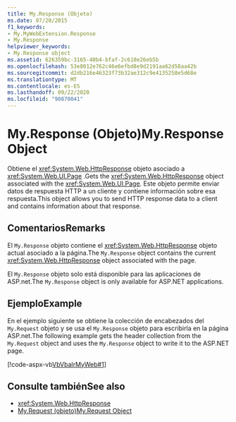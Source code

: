 ```yaml
---
title: My.Response (Objeto)
ms.date: 07/20/2015
f1_keywords:
- My.MyWebExtension.Response
- My.Response
helpviewer_keywords:
- My.Response object
ms.assetid: 626359bc-3165-40b4-bfaf-2c610e26eb5b
ms.openlocfilehash: 53e8012e762c46e6efbd8e9d2191aa62d58aa42b
ms.sourcegitcommit: d2db216e46323f73b32ae312c9e4135258e5d68e
ms.translationtype: MT
ms.contentlocale: es-ES
ms.lasthandoff: 09/22/2020
ms.locfileid: "90870041"
---
```

# <a name="myresponse-object"></a><span data-ttu-id="e30ed-102">My.Response (Objeto)</span><span class="sxs-lookup"><span data-stu-id="e30ed-102">My.Response Object</span></span>

<span data-ttu-id="e30ed-103">Obtiene el <xref:System.Web.HttpResponse> objeto asociado a <xref:System.Web.UI.Page> .</span><span class="sxs-lookup"><span data-stu-id="e30ed-103">Gets the <xref:System.Web.HttpResponse> object associated with the <xref:System.Web.UI.Page>.</span></span> <span data-ttu-id="e30ed-104">Este objeto permite enviar datos de respuesta HTTP a un cliente y contiene información sobre esa respuesta.</span><span class="sxs-lookup"><span data-stu-id="e30ed-104">This object allows you to send HTTP response data to a client and contains information about that response.</span></span>  
  
## <a name="remarks"></a><span data-ttu-id="e30ed-105">Comentarios</span><span class="sxs-lookup"><span data-stu-id="e30ed-105">Remarks</span></span>  

 <span data-ttu-id="e30ed-106">El `My.Response` objeto contiene el <xref:System.Web.HttpResponse> objeto actual asociado a la página.</span><span class="sxs-lookup"><span data-stu-id="e30ed-106">The `My.Response` object contains the current <xref:System.Web.HttpResponse> object associated with the page.</span></span>  
  
 <span data-ttu-id="e30ed-107">El `My.Response` objeto solo está disponible para las aplicaciones de ASP.net.</span><span class="sxs-lookup"><span data-stu-id="e30ed-107">The `My.Response` object is only available for ASP.NET applications.</span></span>  
  
## <a name="example"></a><span data-ttu-id="e30ed-108">Ejemplo</span><span class="sxs-lookup"><span data-stu-id="e30ed-108">Example</span></span>  

 <span data-ttu-id="e30ed-109">En el ejemplo siguiente se obtiene la colección de encabezados del `My.Request` objeto y se usa el `My.Response` objeto para escribirla en la página ASP.net.</span><span class="sxs-lookup"><span data-stu-id="e30ed-109">The following example gets the header collection from the `My.Request` object and uses the `My.Response` object to write it to the ASP.NET page.</span></span>  
  
 [!code-aspx-vb[VbVbalrMyWeb#1](~/samples/snippets/visualbasic/VS_Snippets_VBCSharp/VbVbalrMyWeb/VB/Default.aspx#1)]  
  
## <a name="see-also"></a><span data-ttu-id="e30ed-110">Consulte también</span><span class="sxs-lookup"><span data-stu-id="e30ed-110">See also</span></span>

- <xref:System.Web.HttpResponse>
- [<span data-ttu-id="e30ed-111">My.Request (objeto)</span><span class="sxs-lookup"><span data-stu-id="e30ed-111">My.Request Object</span></span>](my-request-object.md)
